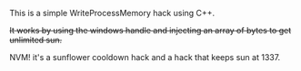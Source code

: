 This is a simple WriteProcessMemory hack using C++. 

~~It works by using the windows handle and injecting an array of bytes to get unlimited sun.~~

NVM! it's a sunflower cooldown hack and a hack that keeps sun at 1337.
